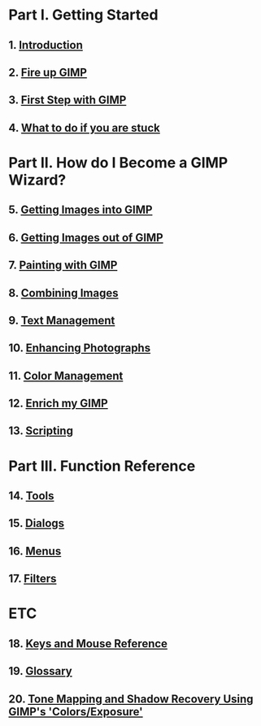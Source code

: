# Part I. Getting Started
## 1. [Introduction](./01-00-introduction.md)
## 2. [Fire up GIMP](./02-00-fire-up-gimp.md)
## 3. [First Step with GIMP](./03-00-first-step-with-gimp.md)
## 4. [What to do if you are stuck](./04-00-what-to-do-if-you-are-stuck.md)

# Part II. How do I Become a GIMP Wizard?
## 5. [Getting Images into GIMP](./05-00-getting-images-into-gimp.md)
## 6. [Getting Images out of GIMP](./06-00-getting-images-out-of-gimp.md)
## 7. [Painting with GIMP](./07-00-painting-with-gimp.md)
## 8. [Combining Images](./08-00-combining-images.md)
## 9. [Text Management](./09-00-text-management.md)
## 10. [Enhancing Photographs](./10-00-enhancing-photographs.md)
## 11. [Color Management](./11-00-color-management-with-gimp.md)
## 12. [Enrich my GIMP](./12-00-enrich-my-gimp.md)
## 13. [Scripting](./13-00-scripting.md)

# Part III. Function Reference
## 14. [Tools](./14-00-tools.md)
## 15. [Dialogs](./15-00-dialogs.md)
## 16. [Menus](./16-00-menus.md)
## 17. [Filters](./17-00-filters.md)

# ETC
## 18. [Keys and Mouse Reference](./18-00-keys-and-mouse-reference.md)
## 19. [Glossary](./19-glossary.md)
## 20. [Tone Mapping and Shadow Recovery Using GIMP's 'Colors/Exposure'](./20-00-tone-mapping-and-shadow-recovery-using-gimp-colors-exposure.md)